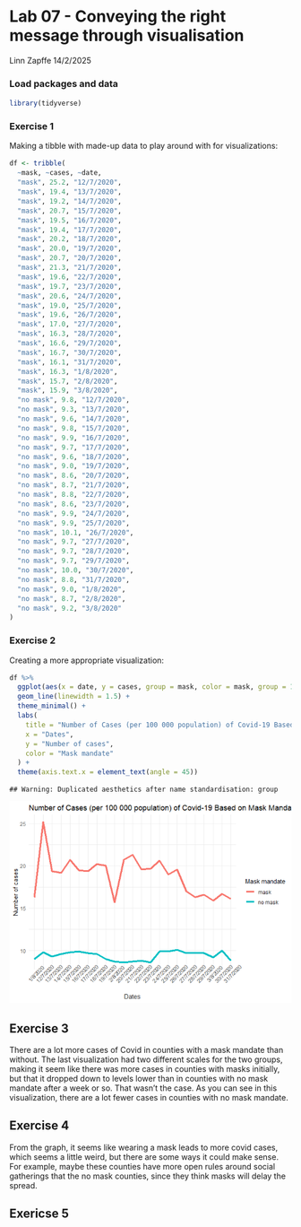 Lab 07 - Conveying the right message through visualisation
================
Linn Zapffe
14/2/2025

### Load packages and data

``` r
library(tidyverse) 
```

### Exercise 1

Making a tibble with made-up data to play around with for
visualizations:

``` r
df <- tribble(
  ~mask, ~cases, ~date,
  "mask", 25.2, "12/7/2020",
  "mask", 19.4, "13/7/2020",
  "mask", 19.2, "14/7/2020",
  "mask", 20.7, "15/7/2020",
  "mask", 19.5, "16/7/2020",
  "mask", 19.4, "17/7/2020",
  "mask", 20.2, "18/7/2020",
  "mask", 20.0, "19/7/2020",
  "mask", 20.7, "20/7/2020",
  "mask", 21.3, "21/7/2020",
  "mask", 19.6, "22/7/2020",
  "mask", 19.7, "23/7/2020",
  "mask", 20.6, "24/7/2020",
  "mask", 19.0, "25/7/2020",
  "mask", 19.6, "26/7/2020",
  "mask", 17.0, "27/7/2020",
  "mask", 16.3, "28/7/2020",
  "mask", 16.6, "29/7/2020",
  "mask", 16.7, "30/7/2020",
  "mask", 16.1, "31/7/2020",
  "mask", 16.3, "1/8/2020",
  "mask", 15.7, "2/8/2020",
  "mask", 15.9, "3/8/2020",
  "no mask", 9.8, "12/7/2020",
  "no mask", 9.3, "13/7/2020",
  "no mask", 9.6, "14/7/2020",
  "no mask", 9.8, "15/7/2020",
  "no mask", 9.9, "16/7/2020",
  "no mask", 9.7, "17/7/2020",
  "no mask", 9.6, "18/7/2020",
  "no mask", 9.0, "19/7/2020",
  "no mask", 8.6, "20/7/2020",
  "no mask", 8.7, "21/7/2020",
  "no mask", 8.8, "22/7/2020",
  "no mask", 8.6, "23/7/2020",
  "no mask", 9.9, "24/7/2020",
  "no mask", 9.9, "25/7/2020",
  "no mask", 10.1, "26/7/2020",
  "no mask", 9.7, "27/7/2020",
  "no mask", 9.7, "28/7/2020",
  "no mask", 9.7, "29/7/2020",
  "no mask", 10.0, "30/7/2020",
  "no mask", 8.8, "31/7/2020",
  "no mask", 9.0, "1/8/2020",
  "no mask", 8.7, "2/8/2020",
  "no mask", 9.2, "3/8/2020"
)
```

### Exercise 2

Creating a more appropriate visualization:

``` r
df %>%
  ggplot(aes(x = date, y = cases, group = mask, color = mask, group = 1)) +
  geom_line(linewidth = 1.5) +
  theme_minimal() +
  labs(
    title = "Number of Cases (per 100 000 population) of Covid-19 Based on Mask Mandates",
    x = "Dates",
    y = "Number of cases",
    color = "Mask mandate"
  ) +
  theme(axis.text.x = element_text(angle = 45))
```

    ## Warning: Duplicated aesthetics after name standardisation: group

![](lab-07_files/figure-gfm/plot-1.png)<!-- -->

## Exercise 3

There are a lot more cases of Covid in counties with a mask mandate than
without. The last visualization had two different scales for the two
groups, making it seem like there was more cases in counties with masks
initially, but that it dropped down to levels lower than in counties
with no mask mandate after a week or so. That wasn’t the case. As you
can see in this visualization, there are a lot fewer cases in counties
with no mask mandate.

## Exercise 4

From the graph, it seems like wearing a mask leads to more covid cases,
which seems a little weird, but there are some ways it could make sense.
For example, maybe these counties have more open rules around social
gatherings that the no mask counties, since they think masks will delay
the spread.

## Exericse 5
